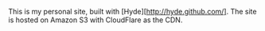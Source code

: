 This is my personal site, built with [Hyde][http://hyde.github.com/]. The site
is hosted on Amazon S3 with CloudFlare as the CDN.
